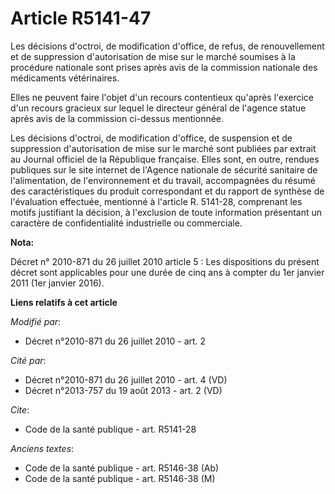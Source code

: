 # Article R5141-47

Les décisions d'octroi, de modification d'office, de refus, de renouvellement et de suppression d'autorisation de mise sur le
marché soumises à la procédure nationale sont prises après avis de la commission nationale des médicaments vétérinaires. 

Elles ne peuvent faire l'objet d'un recours contentieux qu'après l'exercice d'un recours gracieux sur lequel le directeur
général de l'agence statue après avis de la commission ci-dessus mentionnée. 

Les décisions d'octroi, de modification d'office, de suspension et de suppression d'autorisation de mise sur le marché sont
publiées par extrait au Journal officiel de la République française. Elles sont, en outre, rendues publiques sur le site
internet de l'Agence nationale de sécurité sanitaire de l'alimentation, de l'environnement et du travail, accompagnées du
résumé des caractéristiques du produit correspondant et du rapport de synthèse de l'évaluation effectuée, mentionné à
l'article R. 5141-28, comprenant les motifs justifiant la décision, à l'exclusion de toute information présentant un
caractère de confidentialité industrielle ou commerciale.

**Nota:**

Décret n° 2010-871 du 26 juillet 2010 article 5 : Les dispositions du présent décret sont applicables pour une durée de cinq
ans à compter du 1er janvier 2011 (1er janvier 2016).

**Liens relatifs à cet article**

_Modifié par_:

  - Décret n°2010-871 du 26 juillet 2010 - art. 2

_Cité par_:

  - Décret n°2010-871 du 26 juillet 2010 - art. 4 (VD)
  - Décret n°2013-757 du 19 août 2013 - art. 2 (VD)

_Cite_:

  - Code de la santé publique - art. R5141-28

_Anciens textes_:

  - Code de la santé publique - art. R5146-38 (Ab)
  - Code de la santé publique - art. R5146-38 (M)

